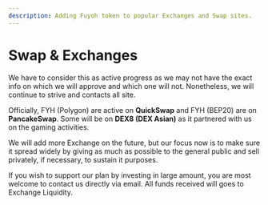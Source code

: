 ```yaml
---
description: Adding Fuyoh token to popular Exchanges and Swap sites.
---
```


# Swap & Exchanges

We have to consider this as active progress as we may not have the exact info on which we will approve and which one will not. Nonetheless, we will continue to strive and contacts all site.

Officially, FYH (Polygon) are active on **QuickSwap** and FYH (BEP20) are on **PancakeSwap**. Some will be on **DEX8 (DEX Asian)** as it partnered with us on the gaming activities.

We will add more Exchange on the future, but our focus now is to make sure it spread widely by giving as much as possible to the general public and sell privately, if necessary, to sustain it purposes.&#x20;

If you wish to support our plan by investing in large amount, you are most welcome to contact us directly via email. All funds received will goes to Exchange Liquidity.&#x20;
